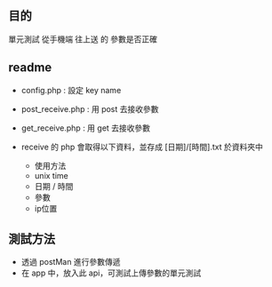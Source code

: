 ## 目的

單元測試 從手機端 往上送 的 參數是否正確

## readme

- config.php : 設定 key name
- post_receive.php : 用 post 去接收參數
- get_receive.php : 用 get 去接收參數

- receive 的 php 會取得以下資料，並存成 [日期]/[時間].txt 於資料夾中 
	- 使用方法
	- unix time
	- 日期 / 時間
	- 參數
	- ip位置

## 測試方法

- 透過 postMan 進行參數傳遞
- 在 app 中，放入此 api，可測試上傳參數的單元測試 
